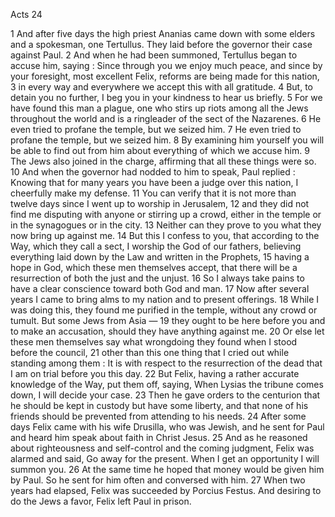 Acts 24

1	And after five days the high priest Ananias came down with some elders and a spokesman, one Tertullus. They laid before the governor their case against Paul.
2	And when he had been summoned, Tertullus began to accuse him, saying : Since through you we enjoy much peace, and since by your foresight, most excellent Felix, reforms are being made for this nation,
3	in every way and everywhere we accept this with all gratitude.
4	But, to detain you no further, I beg you in your kindness to hear us briefly.
5	For we have found this man a plague, one who stirs up riots among all the Jews throughout the world and is a ringleader of the sect of the Nazarenes.
6	He even tried to profane the temple, but we seized him.
7	He even tried to profane the temple, but we seized him.
8	By examining him yourself you will be able to find out from him about everything of which we accuse him.
9	The Jews also joined in the charge, affirming that all these things were so.
10	And when the governor had nodded to him to speak, Paul replied : Knowing that for many years you have been a judge over this nation, I cheerfully make my defense.
11	You can verify that it is not more than twelve days since I went up to worship in Jerusalem,
12	and they did not find me disputing with anyone or stirring up a crowd, either in the temple or in the synagogues or in the city.
13	Neither can they prove to you what they now bring up against me.
14	But this I confess to you, that according to the Way, which they call a sect, I worship the God of our fathers, believing everything laid down by the Law and written in the Prophets,
15	having a hope in God, which these men themselves accept, that there will be a resurrection of both the just and the unjust.
16	So I always take pains to have a clear conscience toward both God and man.
17	Now after several years I came to bring alms to my nation and to present offerings.
18	While I was doing this, they found me purified in the temple, without any crowd or tumult. But some Jews from Asia —
19	they ought to be here before you and to make an accusation, should they have anything against me.
20	Or else let these men themselves say what wrongdoing they found when I stood before the council,
21	other than this one thing that I cried out while standing among them : It is with respect to the resurrection of the dead that I am on trial before you this day.
22	But Felix, having a rather accurate knowledge of the Way, put them off, saying, When Lysias the tribune comes down, I will decide your case.
23	Then he gave orders to the centurion that he should be kept in custody but have some liberty, and that none of his friends should be prevented from attending to his needs.
24	After some days Felix came with his wife Drusilla, who was Jewish, and he sent for Paul and heard him speak about faith in Christ Jesus.
25	And as he reasoned about righteousness and self-control and the coming judgment, Felix was alarmed and said, Go away for the present. When I get an opportunity I will summon you.
26	At the same time he hoped that money would be given him by Paul. So he sent for him often and conversed with him.
27	When two years had elapsed, Felix was succeeded by Porcius Festus. And desiring to do the Jews a favor, Felix left Paul in prison.

